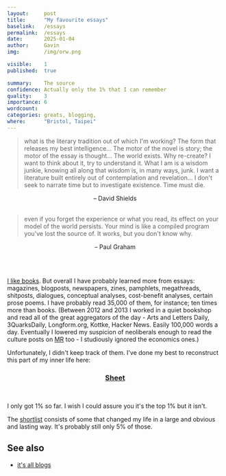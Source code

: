 ```yaml
---
layout:     post
title:      "My favourite essays"
baselink:   /essays
permalink:  /essays
date:       2025-01-04
author:     Gavin   
img:        /img/orw.png

visible:    1
published:  true

summary:    The source
confidence: Actually only the 1% that I can remember
quality: 	3
importance: 6
wordcount:  
categories: greats, blogging, 
where:      "Bristol, Taipei"
---
```



> what is the literary tradition out of which I'm working? The form that releases my best intelligence... The motor of the novel is story; the motor of the essay is thought... The world exists. Why re-create? I want to think about it, try to understand it. What I am is a wisdom junkie, knowing all along that wisdom is, in many ways, junk. I want a literature built entirely out of contemplation and revelation... I don't seek to narrate time but to investigate existence. Time must die.

<center>– David Shields</center>

<br>

> even if you forget the experience or what you read, its effect on your model of the world persists. Your mind is like a compiled program you've lost the source of. It works, but you don't know why.

<center>– Paul Graham</center>

<br><br>


<a href="https://www.goodreads.com/user/show/68316850-gavin">I like books</a>. But overall I have probably learned more from essays: magazines, blogposts, newspapers, zines, pamphlets, megathreads, shitposts, dialogues, conceptual analyses, cost-benefit analyses, certain prose poems. I have probably read 35,000 of them, for instance; ten times more than books. (Between 2012 and 2013 I worked in a quiet bookshop and read all of the great aggregators of the day - Arts and Letters Daily, 3QuarksDaily, Longform.org, Kottke, Hacker News. Easily 100,000 words a day. Eventually I lowered my suspicion of neoliberals enough to read the culture posts on [MR](https://marginalrevolution.com/) too - I studiously ignored the economics ones.)

Unfortunately, I didn't keep track of them. I've done my best to reconstruct this part of my inner life here: 

<center>
	<h3>
		<a href="https://docs.google.com/spreadsheets/d/1Vr67rBaFwTnEDeUOXYZRrP4QD34150P2HHE1QsAbfMI/edit?usp=sharing">Sheet</a>
	</h3>
</center>
<br>

I only got 1% so far. I wish I could assure you it's the top 1% but it isn't.

The [shortlist](https://docs.google.com/spreadsheets/d/1Vr67rBaFwTnEDeUOXYZRrP4QD34150P2HHE1QsAbfMI/edit?gid=1979535988#gid=1979535988) consists of some that changed my life in a large and obvious and lasting way. It's probably still only 5% of those.


## See also 

* <a href="/blogging-theory-of-everything">it's all blogs</a>

<br><br>